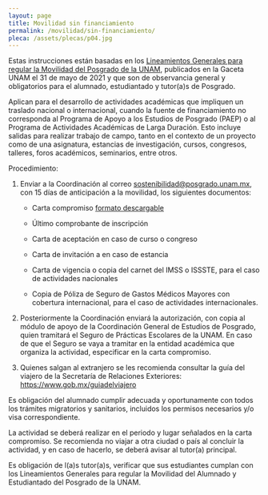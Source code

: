 ```yaml
---
layout: page
title: Movilidad sin financiamiento
permalink: /movilidad/sin-financiamiento/
pleca: /assets/plecas/p04.jpg
---
```



Estas instrucciones están basadas en los 
[Lineamientos Generales para regular la Movilidad del Posgrado de la UNAM](https://www.posgrado.unam.mx/nosotros/lineamientos-movilidad-posgrado.pdf), 
publicados en la Gaceta UNAM el 31 de mayo de 
2021 y que son de observancia general y obligatorios para el alumnado, estudiantado 
y tutor(a)s de Posgrado.

Aplican para el desarrollo de actividades académicas que impliquen un traslado nacional o internacional, 
cuando la fuente de financiamiento no corresponda al Programa de Apoyo a los Estudios de Posgrado (PAEP) 
o al Programa de Actividades Académicas de Larga Duración. Esto incluye salidas para realizar trabajo de 
campo, tanto en el contexto de un proyecto como de una asignatura, estancias de investigación, cursos, 
congresos, talleres, foros académicos, seminarios, entre otros. 

Procedimiento:

 1. Enviar a la Coordinación al correo <sostenibilidad@posgrado.unam.mx>, con 15 días de anticipación a la movilidad, los siguientes documentos:

      - Carta compromiso [formato descargable](/assets/formatos/carta_compromiso_movilidad.docx)
    
      - Último comprobante de inscripción
    
      - Carta de aceptación en caso de curso o congreso
    
      - Carta de invitación a en caso de estancia
    
      - Carta de vigencia o copia del carnet del IMSS o ISSSTE, para el caso de actividades nacionales
    
      - Copia de Póliza de Seguro de Gastos Médicos Mayores con cobertura internacional, para el caso de actividades internacionales.

 2.	Posteriormente la Coordinación enviará la autorización, con copia al módulo de apoyo de la 
Coordinación General de Estudios de Posgrado, quien tramitará el Seguro de Prácticas Escolares de la UNAM. En caso de que el Seguro se vaya a tramitar en la entidad académica que organiza la actividad, especificar en la carta compromiso. 

 3.	Quienes salgan al extranjero se les recomienda consultar la guía del viajero de la Secretaría de 
 Relaciones Exteriores: <https://www.gob.mx/guiadelviajero>

Es obligación del alumnado cumplir adecuada y oportunamente con todos los trámites migratorios y sanitarios, 
incluidos los permisos necesarios y/o visa correspondiente.

La actividad se deberá realizar en el periodo y lugar señalados en la carta compromiso. Se recomienda 
no viajar a otra ciudad o país al concluir la actividad, y en caso de hacerlo, se deberá avisar al 
tutor(a) principal. 

Es obligación de l(a)s tutor(a)s, verificar que sus estudiantes cumplan con los Lineamientos 
Generales para regular la Movilidad del Alumnado y Estudiantado del Posgrado de la UNAM.


